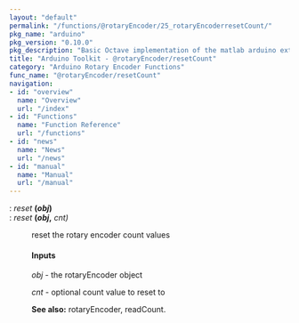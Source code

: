 ```yaml
---
layout: "default"
permalink: "/functions/@rotaryEncoder/25_rotaryEncoderresetCount/"
pkg_name: "arduino"
pkg_version: "0.10.0"
pkg_description: "Basic Octave implementation of the matlab arduino extension,  allowing communication to a programmed arduino board to control its  hardware."
title: "Arduino Toolkit - @rotaryEncoder/resetCount"
category: "Arduino Rotary Encoder Functions"
func_name: "@rotaryEncoder/resetCount"
navigation:
- id: "overview"
  name: "Overview"
  url: "/index"
- id: "Functions"
  name: "Function Reference"
  url: "/functions"
- id: "news"
  name: "News"
  url: "/news"
- id: "manual"
  name: "Manual"
  url: "/manual"
---
```

<dl class="def">
<dt id="index-_0028obj_0029"><span class="category">: </span><span><em>reset</em> <strong>(<var>obj</var>)</strong><a href='#index-_0028obj_0029' class='copiable-anchor'></a></span></dt>
<dt id="index-_0028obj_002c"><span class="category">: </span><span><em>reset</em> <strong>(<var>obj</var>,</strong> <em><var>cnt</var>)</em><a href='#index-_0028obj_002c' class='copiable-anchor'></a></span></dt>
<dd><p>reset the rotary encoder count values
</p>
<span id="Inputs"></span><h4 class="subsubheading">Inputs</h4>
<p><var>obj</var> - the rotaryEncoder object
</p>
<p><var>cnt</var> - optional count value to reset to
</p>

<p><strong>See also:</strong> rotaryEncoder, readCount.
 </p></dd></dl>
